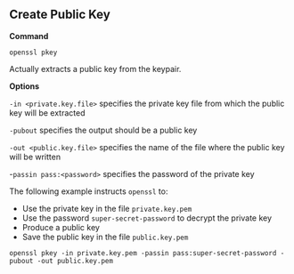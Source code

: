 ## Create Public Key

**Command**

`openssl pkey`

Actually extracts a public key from the keypair.

**Options**

`-in <private.key.file>` specifies the private key file from which the public key will be extracted

`-pubout` specifies the output should be a public key

`-out <public.key.file>` specifies the name of the file where the public key will be written

-`passin pass:<password>` specifies the password of the private key

The following example instructs `openssl` to:

* Use the private key in the file `private.key.pem`
* Use the password `super-secret-password` to decrypt the private key
* Produce a public key
* Save the public key in the file `public.key.pem`

`openssl pkey -in private.key.pem -passin pass:super-secret-password -pubout -out public.key.pem`
